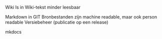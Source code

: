 Wiki
Is in Wiki-tekst
minder leesbaar 


Markdown in GIT
Bronbestanden zijn machine readable, maar ook person readable
Versiebeheer (publicatie op een release)

mkdocs
